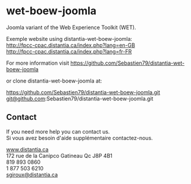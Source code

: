 wet-boew-joomla
===============

Joomla variant of the Web Experience Toolkit (WET).


Exemple website using distantia-wet-boew-joomla:<br>
http://fpcc-cpac.distantia.ca/index.php?lang=en-GB<br>
http://fpcc-cpac.distantia.ca/index.php?lang=fr-FR

For more information visit https://github.com/Sebastien79/distantia-wet-boew-joomla

or clone distantia-wet-boew-joomla at:

https://github.com/Sebastien79/distantia-wet-boew-joomla.git
git@github.com:Sebastien79/distantia-wet-boew-joomla.git



Contact
----------------------------------------------

If you need more help you can contact us.<br>
Si vous avez besoin d'aide supplémentaire contactez-nous.

www.distantia.ca<br>
172 rue de la Canipco Gatineau Qc J8P 4B1<br>
819 893 0860<br>
1 877 503 6210<br>
sgiroux@distantia.ca
